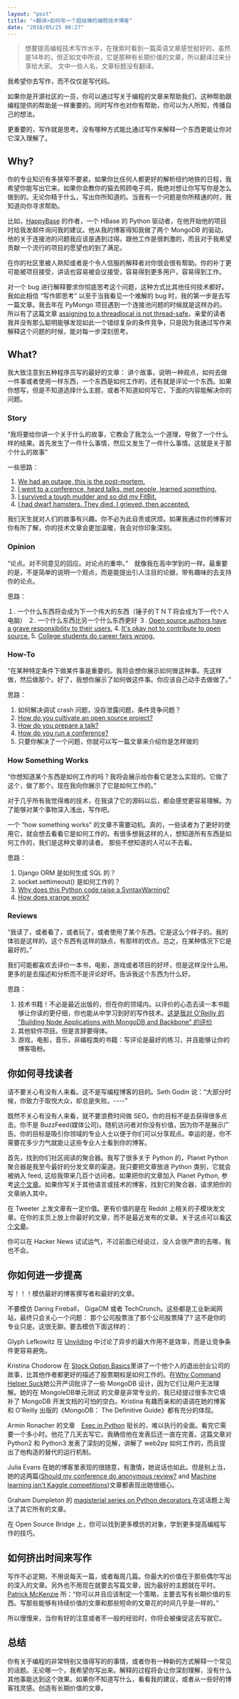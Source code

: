 ```yaml
---
layout: "post"
title: "<翻译>如何写一个超级棒的编程技术博客"
date: "2018/05/25 08:27"
---
```


> 想要提高编程技术写作水平，在搜索时看到一篇英语文章感觉挺好的，虽然是14年的，但正如文中所说，它是那种有长期价值的文章，所以翻译过来分享给大家。
> 文中一些人名，文章标题没有翻译。


我希望你去写作，而不仅仅是写代码。

如果你是开源社区的一员，你可以通过写关于编程的文章来帮助我们，这种帮助跟编程提供的帮助是一样重要的。同时写作也对你有帮助，你可以为人所知，传播自己的想法。

更重要的，写作就是思考。没有哪种方式能比通过写作来解释一个东西更能让你对它深入理解了。

## Why?

你的专业知识有多狭窄不要紧。如果你比任何人都更好的解析纽约地铁的日程，我希望你能写出它来。如果你会教你的猫去照顾电子鸡，我绝对想让你写写你是怎么做到的。无论你精于什么，写出你所知道的。当我有一个问题是你所精通的时，我知道向你寻求帮助。

比如，[HappyBase](https://pypi.python.org/pypi/happybase/) 的作者，一个 HBase 的 Python 驱动者，在他开始他的项目时给我发邮件询问我的建议。他从我的博客得知我做了两个 MongoDB 的驱动，他的关于连接池的问题我应该是遇到过得。跟他工作是很刺激的，而且对于我希望贡献一个流行的项目的愿望也的到了满足。

在你的社区里被人熟知或者是个令人信服的解释者对你很会很有帮助。你的补丁更可能被项目接受，讲话也容易被会议接受，容易得到更多用户，容易得到工作。

对一个 bug 进行解释要求你彻底思考这个问题，这种方式比其他任何技术都好。我如此相信 “写作即思考”
 以至于当我看见一个难解的 bug 时，我的第一步是去写一篇文章。我去年在 PyMongo 项目遇到一个连接池问题的时候就是这样办的。所以有了这篇文章 [assigning to a threadlocal is not thread-safe](https://emptysqua.re/blog/another-thing-about-pythons-threadlocals/)。亲爱的读者我并没有那么聪明能够发现如此一个错综复杂的条件竞争，只是因为我通过写作来解释这个问题的时候，能对每一步深刻思考。

 ## What?

 我大致注意到五种程序员写的最好的文章： 讲个故事，说明一种观点，如何去做一件事或者使用一样东西，一个东西是如何工作的，还有就是评论一个东西。如果你想写，但是不知道选择什么主题，或者不知道如何写它，下面的内容能解决你的问题。

### Story

“我将要给你讲一个关于什么的故事，它教会了我怎么一个道理，导致了一个什么样的结果。首先发生了一件什么事情，然后又发生了一件什么事情。这就是关于那个什么的故事”

一些思路：

1. [We had an outage, this is the post-mortem.](https://groups.google.com/forum/#!topic/mongodb-user/UoqU8ofp134)
2. [I went to a conference, heard talks, met people, learned something.](https://emptysqua.re/blog/recap-open-source-bridge/)
3. [I survived a tough mudder and so did my FitBit.](http://meghangill.com/2013/06/05/how-i-survived-a-tough-mudder-with-my-fitbit-intact/)
4. [I had dwarf hamsters. They died. I grieved, then accepted.](https://emptysqua.re/blog/good-night-sweet-hamster/)

我们天生就对人们的故事有兴趣。你不必为此自责或厌烦。如果我通过你的博客对你有所了解，你的技术文章会更加温暖，我会对你印象深刻。

### Opinion

“论点。对不同意见的回应。对论点的重申。”　就像我在高中学到的一样。最重要的是，不是简单的说明一个观点，而是能提出引人注目的论据，带有趣味的去支持你的论点。

思路：

１. 一个什么东西将会成为下一个伟大的东西（锤子的ＴＮＴ将会成为下一代个人电脑）
２. 一个什么东西比另一个什么东西更好
３. [Open source authors have a grave responsibility to their users.](http://alexgaynor.net/2014/may/19/service/)
4. [It's okay not to contribute to open source.](http://jvns.ca/blog/2014/04/26/i-dont-feel-guilty-about-not-contributing-to-open-source/)
5. [College students do career fairs wrong.](https://emptysqua.re/blog/so-youre-coming-to-a-career-fair/)

### How-To

“在某种特定条件下做某件事是重要的。我将会想你展示如何做这种事。先这样做，然后做那个。好了，我想你展示了如何做这件事。你应该自己动手去做做了。”

思路：

1. 如何解决调试 crash 问题，没存泄露问题，条件竞争问题？
2. [How do you cultivate an open source project?](http://www.kennethreitz.org/essays/growing-open-source-seeds)
3. [How do you prepare a talk?](http://speaking.io/plan/repetition/)
4. [How do you run a conference?](http://meghangill.com/2012/03/11/how-to-run-a-tech-conference-part-1-getting-started/)
5. 只要你解决了一个问题，你就可以写一篇文章来介绍你是怎样做的

### How Something Works

“你想知道某个东西是如何工作的吗？我将会展示给你看它是怎么实现的。它做了这个，做了那个。现在我向你展示了它是如何工作的。”

对于几乎所有我觉得难的技术，在我读了它的源码以后，都会感觉更容易理解。为了能够对某个事物深入浅出，写作吧。

一个 “how something works” 的文章不需要动机。真的，一些读者为了更好的使用它，就会想去看看它是如何工作的。有很多想我这样的人，想知道所有东西是如何工作的，我们是这种文章的读者。 那些不想知道的人可以不去看。

思路：

1. Django ORM 是如何生成 SQL 的？
2. socket.settimeout() 是如何工作的？
3. [Why does this Python code raise a SyntaxWarning?](http://akaptur.github.io/blog/2014/06/11/of-syntax-warnings-and-symbol-tables/)
4. [How does xrange work?](http://late.am/post/2012/06/18/what-the-heck-is-an-xrange)

### Reviews

“我读了，或者看了，或者玩了，或者使用了某个东西。它是这么个样子的。我的体验是这样的。这个东西有这样的缺点，有那样的优点。总之，在某种情况下它是最好的。”

我们可能都喜欢去评价一本书，电影，游戏或者项目的好坏，但是这样没什么用。更多的是去描述和分析而不是评论好坏。告诉我这个东西为什么好。

思路：

1. 技术书籍！不必是最近出版的，但在你的领域内。以评价的心态去读一本书能够让你读的更仔细，你也能从中学习到好的写作技术。[这是我对 O'Reilly 的 "Building Node Applications with MongoDB and Backbone" 的评价](https://emptysqua.re/blog/building-node-applications-mongodb-backbone/)
2. 其他软件项目。但是言辞要得体。
3. 游戏，电影，音乐，非编程类的书籍：写评论是最好的练习，并且能够让你的博客吸粉。

## 你如何寻找读者

请不要关心有没有人来看。这不是写编程博客的目的。Seth Godin 说：“大部分时候，你致力于取悦大众，却总是失败。----”

既然不关心有没有人来看，就不要浪费时间做 SEO。你的目标不是去获得很多点击。你不是 BuzzFeed(媒体公司)。随机访问者对你没有价值，因为你不是展示广告。你的目标是吸引你领域的专业人士以便于你们可以分享观点。幸运的是，你不需要花多少力气就能让这些专业人士看到你的博客。

首先，找到你们社区阅读的聚合器。我写了很多关于 Python 的，Planet Python聚合器是我至今最好的分发文章的渠道。我只要把文章放进 Python 类别，它就会被纳入 feed, 这给我带来几百个访问者。如果把你的文章加入 Planet Python, 参考[这个文章](https://github.com/python/planet)。如果你写关于其他语言或技术的博客，找到它的聚合器，请求把你的文章纳入其中。

在 Tweeter 上发文章有一定价值。更有价值的是在 Reddit 上相关的子模块发文章。在你的主页上放上你最好的文章，而不是最近发布的文章。关于这点可以看[这个文章](https://training.kalzumeus.com/newsletters/archive/content-marketing-strategy)。

你可以在 Hacker News 试试运气，不过前面已经说过，没人会很严肃的去哪，我也不会。

## 你如何进一步提高

写！！！模仿最好的博客撰写者和最好的文章。

不要模仿 Daring Fireball， GigaOM 或者 TechCrunch。这些都是工业新闻网站，最终只会关心一个问题： 那个公司股票涨了那个公司股票降了? 这不是你的专业只是。这很无聊。要去模仿下面这样的：

Glyph Lefkowitz 在 [Unyilding](https://glyph.twistedmatrix.com/2014/02/unyielding.html) 中讨论了异步的最大作用不是效率，而是让竞争条件更容易避免。

Kristina Chodorow 在 [Stock Option Basics](http://www.kchodorow.com/blog/2013/04/09/stock-option-basics/)里讲了一个他个人的退出创业公司的故事，比其他作者都更好的描述了股票期权是如何工作的。在[Why Command Helper Suck](http://www.kchodorow.com/blog/2011/01/25/why-command-helpers-suck/)她公开严词批评了一些 MongoDB 设计，因为它们让用户无法理解。她的在 MongoleDB单元测试 的文章是非常专业的，我已经提过很多次它填补了 MongoDB 开发文档的可怕的空白。Kristina 有趣而亲和的语调在她的博客和 O'Reilly 出版的《MongoDB： The Definitive Guide》都有充分的体现。

Armin Ronacher 的文章　[Exec in Python](http://lucumr.pocoo.org/2011/2/1/exec-in-python/) 挺长的，难以执行的全面。看完它需要一个多小时。他花了几天去写它。我确信他在发表后还一直在完善。这篇文章对　Python2 和 Python3 发表了深刻的见解，讲解了 web2py 如何工作的，而且提出了他构造的替代的运行机制。

Julia Evans 在她的博客里表现的很随意，有激情，她说话也如此。但是别上当，她的这两篇([Should my conference do anonymous review?](https://jvns.ca/blog/2014/06/06/should-my-conference-do-anonymous-review/) and [Machine learning isn't Kaggle competitions](https://jvns.ca/blog/2014/06/19/machine-learning-isnt-kaggle-competitions/))文章都表现出她很细心。

Graham Dumpleton 的 [magisterial series on Python decorators ](https://github.com/GrahamDumpleton/wrapt/tree/master/blog) 在这话题上淘汰了其它所有的文章。

在 Open Source Bridge 上，你可以找到更多模仿的对象，学到更多提高编程写作的技巧。

## 如何挤出时间来写作

写作不必定期，不用说每天一篇，或者每周几篇。你最大的价值在于那些偶尔写出的深入的文章。另外也不用现在就要去写篇文章，因为最好的主题就在平时。[Patrick McKenzie](https://training.kalzumeus.com/newsletters/archive/content-marketing-strategy) 所：“你可以并且应该制定一个策略，主要去写有长期价值的东西。写那些能够有持续价值的文章和那些短命的文章花的时间几乎是一样的。”

所以慢慢来，当你有好的注意或者不一般的经验时，你将会被催促这去写就它。

## 总结

你有关于编程的非常特别又值得写的的事情，或者你有一种新的方式解释一个常见的话题。无论哪一个，我希望你写出来。解释的过程将会让你深刻理解，没有什么其他事能达到这个效果。如果你不知道写什么，看看我的建议，或者从一些好的博客找灵感。创造有长期价值的文章。